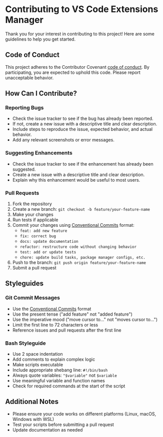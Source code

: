 # Contributing to VS Code Extensions Manager

Thank you for your interest in contributing to this project! Here are some guidelines to help you get started.

## Code of Conduct

This project adheres to the Contributor Covenant [code of conduct](CODE_OF_CONDUCT.md).
By participating, you are expected to uphold this code. Please report unacceptable behavior.

## How Can I Contribute?

### Reporting Bugs

- Check the issue tracker to see if the bug has already been reported.
- If not, create a new issue with a descriptive title and clear description.
- Include steps to reproduce the issue, expected behavior, and actual behavior.
- Add any relevant screenshots or error messages.

### Suggesting Enhancements

- Check the issue tracker to see if the enhancement has already been suggested.
- Create a new issue with a descriptive title and clear description.
- Explain why this enhancement would be useful to most users.

### Pull Requests

1. Fork the repository
2. Create a new branch: `git checkout -b feature/your-feature-name`
3. Make your changes
4. Run tests if applicable
5. Commit your changes using [Conventional Commits](https://www.conventionalcommits.org/) format:
   - `feat: add new feature`
   - `fix: correct bug`
   - `docs: update documentation`
   - `refactor: restructure code without changing behavior`
   - `test: add or update tests`
   - `chore: update build tasks, package manager configs, etc.`
6. Push to the branch: `git push origin feature/your-feature-name`
7. Submit a pull request

## Styleguides

### Git Commit Messages

- Use the [Conventional Commits](https://www.conventionalcommits.org/) format
- Use the present tense ("add feature" not "added feature")
- Use the imperative mood ("move cursor to..." not "moves cursor to...")
- Limit the first line to 72 characters or less
- Reference issues and pull requests after the first line

### Bash Styleguide

- Use 2 space indentation
- Add comments to explain complex logic
- Make scripts executable
- Include appropriate shebang line: `#!/bin/bash`
- Always quote variables: `"$variable"` not `$variable`
- Use meaningful variable and function names
- Check for required commands at the start of the script

## Additional Notes

- Please ensure your code works on different platforms (Linux, macOS, Windows with WSL)
- Test your scripts before submitting a pull request
- Update documentation as needed
